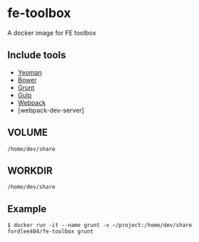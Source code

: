 # fe-toolbox
A docker image for FE toolbox

## Include tools

* [Yeoman](http://yeoman.io)
* [Bower](http://bower.io)
* [Grunt](http://gruntjs.com)
* [Gulp](http://gulpjs.com)
* [Webpack](http://webpack.github.io)
* [webpack-dev-server]

## VOLUME

`/home/dev/share`

## WORKDIR

`/home/dev/share`

## Example

`$ docker run -it --name grunt -v ~/project:/home/dev/share fordlee404/fe-toolbox grunt`
